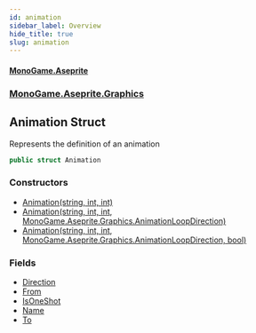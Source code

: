 ```yaml
---
id: animation
sidebar_label: Overview
hide_title: true
slug: animation
---
```

#### [MonoGame.Aseprite](index 'index')
### [MonoGame.Aseprite.Graphics](monogame_aseprite_graphics 'MonoGame.Aseprite.Graphics')
## Animation Struct
Represents the definition of an animation  
```csharp
public struct Animation
```
### Constructors
- [Animation(string, int, int)](animation_animation_string__int__int_ 'MonoGame.Aseprite.Graphics.Animation.Animation(string, int, int)')
- [Animation(string, int, int, MonoGame.Aseprite.Graphics.AnimationLoopDirection)](animation_animation_string__int__int__animationloopdirection_ 'MonoGame.Aseprite.Graphics.Animation.Animation(string, int, int, MonoGame.Aseprite.Graphics.AnimationLoopDirection)')
- [Animation(string, int, int, MonoGame.Aseprite.Graphics.AnimationLoopDirection, bool)](animation_animation_string__int__int__animationloopdirection__bool_ 'MonoGame.Aseprite.Graphics.Animation.Animation(string, int, int, MonoGame.Aseprite.Graphics.AnimationLoopDirection, bool)')
### Fields
- [Direction](animation_direction 'MonoGame.Aseprite.Graphics.Animation.Direction')
- [From](animation_from 'MonoGame.Aseprite.Graphics.Animation.From')
- [IsOneShot](animation_isoneshot 'MonoGame.Aseprite.Graphics.Animation.IsOneShot')
- [Name](animation_name 'MonoGame.Aseprite.Graphics.Animation.Name')
- [To](animation_to 'MonoGame.Aseprite.Graphics.Animation.To')
